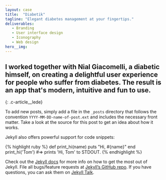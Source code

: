```yaml
---
layout: case
title:  "Diabetik"
tagline: "Elegant diabetes management at your fingertips."
deliverables:
   - Branding
   - User interface design
   - Iconography
   - Web design
hero__img:
---
```

## I worked together with Nial Giacomelli, a diabetic himself, on creating a delightful user experience for people who suffer from diabetes. The result is an app that's modern, intuitive and fun to use.
{: .c-article__lede}

To add new posts, simply add a file in the `_posts` directory that follows the convention `YYYY-MM-DD-name-of-post.ext` and includes the necessary front matter. Take a look at the source for this post to get an idea about how it works.

Jekyll also offers powerful support for code snippets:

{% highlight ruby %}
def print_hi(name)
  puts "Hi, #{name}"
end
print_hi('Tom')
#=> prints 'Hi, Tom' to STDOUT.
{% endhighlight %}

Check out the [Jekyll docs][jekyll-docs] for more info on how to get the most out of Jekyll. File all bugs/feature requests at [Jekyll’s GitHub repo][jekyll-gh]. If you have questions, you can ask them on [Jekyll Talk][jekyll-talk].

[jekyll-docs]: https://jekyllrb.com/docs/home
[jekyll-gh]:   https://github.com/jekyll/jekyll
[jekyll-talk]: https://talk.jekyllrb.com/
